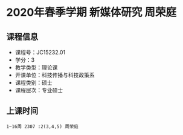 # 2020年春季学期 新媒体研究 周荣庭






## 课程信息

- 课程号：JC15232.01
- 学分：3
- 教学类型：理论课
- 开课单位：科技传播与科技政策系
- 课程类别：硕士
- 课程层次：专业硕士

## 上课时间

```
1~16周 2307 :2(3,4,5) 周荣庭
```

